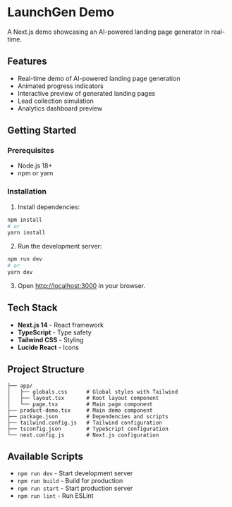 # LaunchGen Demo

A Next.js demo showcasing an AI-powered landing page generator in real-time.

## Features

- Real-time demo of AI-powered landing page generation
- Animated progress indicators
- Interactive preview of generated landing pages
- Lead collection simulation
- Analytics dashboard preview

## Getting Started

### Prerequisites

- Node.js 18+ 
- npm or yarn

### Installation

1. Install dependencies:
```bash
npm install
# or
yarn install
```

2. Run the development server:
```bash
npm run dev
# or
yarn dev
```

3. Open [http://localhost:3000](http://localhost:3000) in your browser.

## Tech Stack

- **Next.js 14** - React framework
- **TypeScript** - Type safety
- **Tailwind CSS** - Styling
- **Lucide React** - Icons

## Project Structure

```
├── app/
│   ├── globals.css      # Global styles with Tailwind
│   ├── layout.tsx       # Root layout component
│   └── page.tsx         # Main page component
├── product-demo.tsx     # Main demo component
├── package.json         # Dependencies and scripts
├── tailwind.config.js   # Tailwind configuration
├── tsconfig.json        # TypeScript configuration
└── next.config.js       # Next.js configuration
```

## Available Scripts

- `npm run dev` - Start development server
- `npm run build` - Build for production
- `npm run start` - Start production server
- `npm run lint` - Run ESLint 